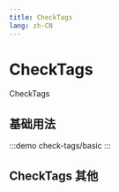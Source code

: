 ```yaml
--- 
title: CheckTags
lang: zh-CN
---
```


# CheckTags

CheckTags


## 基础用法

:::demo 
check-tags/basic
:::

## CheckTags 其他
